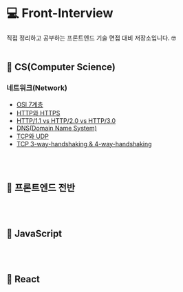 # 💻 Front-Interview

직접 정리하고 공부하는 프론트엔드 기술 면접 대비 저장소입니다. 🤓
<br />
<br />

## 📕 CS(Computer Science)

### 네트워크(Network)

- [OSI 7계층](https://github.com/hayeonn2/Front-Interview/blob/main/CS/Network/OSI-7%EA%B3%84%EC%B8%B5.md)
- [HTTP와 HTTPS](https://github.com/hayeonn2/Front-Interview/blob/main/CS/Network/HTTP_HTTPS.md)
- [HTTP/1.1 vs HTTP/2.0 vs HTTP/3.0](https://github.com/hayeonn2/Front-Interview/blob/main/CS/Network/HTTP1-2-3.md)
- [DNS(Domain Name System)](https://github.com/hayeonn2/Front-Interview/blob/main/CS/Network/DNS.md)
- [TCP와 UDP](https://github.com/hayeonn2/Front-Interview/blob/main/CS/Network/TCP_UDP.md)
- [TCP 3-way-handshaking & 4-way-handshaking](https://github.com/hayeonn2/Front-Interview/blob/main/CS/Network/TCP-3-way-handshaking_4-way-handshaking.md)

<br />
<br />

## 📗 프론트엔드 전반

<br />
<br />

## 📘 JavaScript

<br />
<br />

## 📙 React

<br />
<br />
